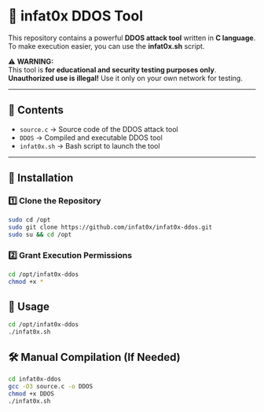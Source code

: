 # 🚀 infat0x DDOS Tool

This repository contains a powerful **DDOS attack tool** written in **C language**.  
To make execution easier, you can use the **infat0x.sh** script.  

⚠ **WARNING:**  
This tool is **for educational and security testing purposes only**.  
**Unauthorized use is illegal!** Use it only on your own network for testing.  

---

## 📂 Contents  

- `source.c` → Source code of the DDOS attack tool  
- `DDOS` → Compiled and executable DDOS tool  
- `infat0x.sh` → Bash script to launch the tool  

---

## 🔧 Installation  

### **1️⃣ Clone the Repository**  
```bash
sudo cd /opt
sudo git clone https://github.com/infat0x/infat0x-ddos.git
sudo su && cd /opt
```
### **2️⃣ Grant Execution Permissions**  
```bash
cd /opt/infat0x-ddos
chmod +x *
```
## 🚀 Usage
```bash
cd /opt/infat0x-ddos
./infat0x.sh
```
## 🛠 Manual Compilation (If Needed)
```bash
cd infat0x-ddos
gcc -O3 source.c -o DDOS
chmod +x DDOS
./infat0x.sh
